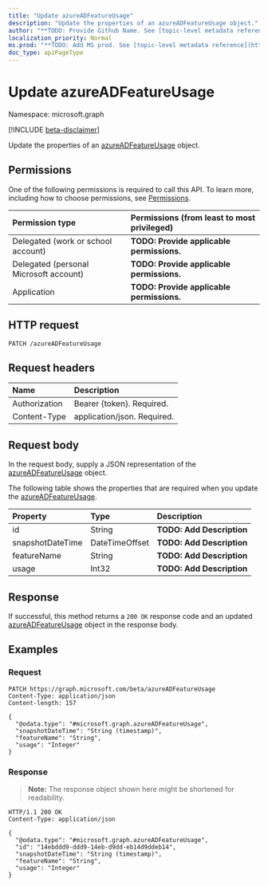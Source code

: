 ```yaml
---
title: "Update azureADFeatureUsage"
description: "Update the properties of an azureADFeatureUsage object."
author: "**TODO: Provide Github Name. See [topic-level metadata reference](https://msgo.azurewebsites.net/add/document/guidelines/metadata.html#topic-level-metadata)**"
localization_priority: Normal
ms.prod: "**TODO: Add MS prod. See [topic-level metadata reference](https://msgo.azurewebsites.net/add/document/guidelines/metadata.html#topic-level-metadata)**"
doc_type: apiPageType
---
```


# Update azureADFeatureUsage
Namespace: microsoft.graph

[!INCLUDE [beta-disclaimer](../../includes/beta-disclaimer.md)]

Update the properties of an [azureADFeatureUsage](../resources/azureadfeatureusage.md) object.

## Permissions
One of the following permissions is required to call this API. To learn more, including how to choose permissions, see [Permissions](/graph/permissions-reference).

|Permission type|Permissions (from least to most privileged)|
|:---|:---|
|Delegated (work or school account)|**TODO: Provide applicable permissions.**|
|Delegated (personal Microsoft account)|**TODO: Provide applicable permissions.**|
|Application|**TODO: Provide applicable permissions.**|

## HTTP request

<!-- {
  "blockType": "ignored"
}
-->
``` http
PATCH /azureADFeatureUsage
```

## Request headers
|Name|Description|
|:---|:---|
|Authorization|Bearer {token}. Required.|
|Content-Type|application/json. Required.|

## Request body
In the request body, supply a JSON representation of the [azureADFeatureUsage](../resources/azureadfeatureusage.md) object.

The following table shows the properties that are required when you update the [azureADFeatureUsage](../resources/azureadfeatureusage.md).

|Property|Type|Description|
|:---|:---|:---|
|id|String|**TODO: Add Description**|
|snapshotDateTime|DateTimeOffset|**TODO: Add Description**|
|featureName|String|**TODO: Add Description**|
|usage|Int32|**TODO: Add Description**|



## Response

If successful, this method returns a `200 OK` response code and an updated [azureADFeatureUsage](../resources/azureadfeatureusage.md) object in the response body.

## Examples

### Request
<!-- {
  "blockType": "request",
  "name": "update_azureadfeatureusage"
}
-->
``` http
PATCH https://graph.microsoft.com/beta/azureADFeatureUsage
Content-Type: application/json
Content-length: 157

{
  "@odata.type": "#microsoft.graph.azureADFeatureUsage",
  "snapshotDateTime": "String (timestamp)",
  "featureName": "String",
  "usage": "Integer"
}
```


### Response
>**Note:** The response object shown here might be shortened for readability.
<!-- {
  "blockType": "response",
  "truncated": true
}
-->
``` http
HTTP/1.1 200 OK
Content-Type: application/json

{
  "@odata.type": "#microsoft.graph.azureADFeatureUsage",
  "id": "14ebddd9-ddd9-14eb-d9dd-eb14d9ddeb14",
  "snapshotDateTime": "String (timestamp)",
  "featureName": "String",
  "usage": "Integer"
}
```

